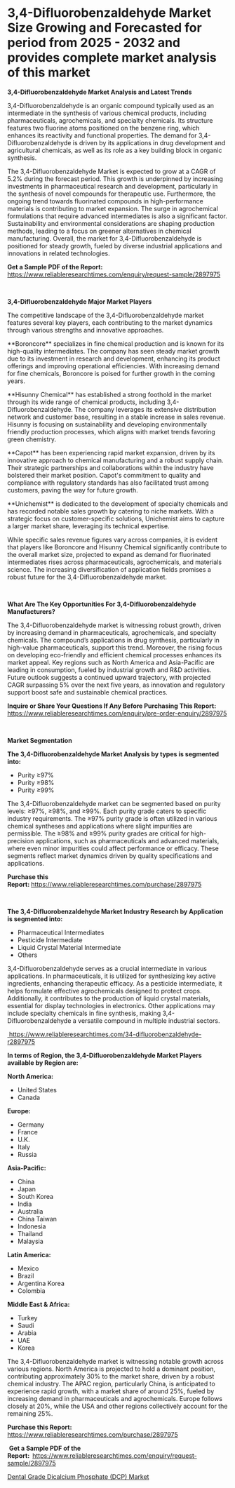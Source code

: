 <p><h1>3,4-Difluorobenzaldehyde Market Size Growing and Forecasted for period from 2025 - 2032 and provides complete market analysis of this market</h1></p><p><strong>3,4-Difluorobenzaldehyde Market Analysis and Latest Trends</strong></p>
<p><p>3,4-Difluorobenzaldehyde is an organic compound typically used as an intermediate in the synthesis of various chemical products, including pharmaceuticals, agrochemicals, and specialty chemicals. Its structure features two fluorine atoms positioned on the benzene ring, which enhances its reactivity and functional properties. The demand for 3,4-Difluorobenzaldehyde is driven by its applications in drug development and agricultural chemicals, as well as its role as a key building block in organic synthesis.</p><p>The 3,4-Difluorobenzaldehyde Market is expected to grow at a CAGR of 5.2% during the forecast period. This growth is underpinned by increasing investments in pharmaceutical research and development, particularly in the synthesis of novel compounds for therapeutic use. Furthermore, the ongoing trend towards fluorinated compounds in high-performance materials is contributing to market expansion. The surge in agrochemical formulations that require advanced intermediates is also a significant factor. Sustainability and environmental considerations are shaping production methods, leading to a focus on greener alternatives in chemical manufacturing. Overall, the market for 3,4-Difluorobenzaldehyde is positioned for steady growth, fueled by diverse industrial applications and innovations in related technologies.</p></p>
<p><strong>Get a Sample PDF of the Report:&nbsp;</strong> <a href="https://www.reliableresearchtimes.com/enquiry/request-sample/2897975?utm_campaign=3355&utm_medium=2&utm_source=Github&utm_content=ia&utm_term=15032025&utm_id=34-difluorobenzaldehyde">https://www.reliableresearchtimes.com/enquiry/request-sample/2897975</a></p>
<p>&nbsp;</p>
<p><strong>3,4-Difluorobenzaldehyde Major Market Players</strong></p>
<p><p>The competitive landscape of the 3,4-Difluorobenzaldehyde market features several key players, each contributing to the market dynamics through various strengths and innovative approaches. </p><p>**Boroncore** specializes in fine chemical production and is known for its high-quality intermediates. The company has seen steady market growth due to its investment in research and development, enhancing its product offerings and improving operational efficiencies. With increasing demand for fine chemicals, Boroncore is poised for further growth in the coming years.</p><p>**Hisunny Chemical** has established a strong foothold in the market through its wide range of chemical products, including 3,4-Difluorobenzaldehyde. The company leverages its extensive distribution network and customer base, resulting in a stable increase in sales revenue. Hisunny is focusing on sustainability and developing environmentally friendly production processes, which aligns with market trends favoring green chemistry.</p><p>**Capot** has been experiencing rapid market expansion, driven by its innovative approach to chemical manufacturing and a robust supply chain. Their strategic partnerships and collaborations within the industry have bolstered their market position. Capot's commitment to quality and compliance with regulatory standards has also facilitated trust among customers, paving the way for future growth.</p><p>**Unichemist** is dedicated to the development of specialty chemicals and has recorded notable sales growth by catering to niche markets. With a strategic focus on customer-specific solutions, Unichemist aims to capture a larger market share, leveraging its technical expertise.</p><p>While specific sales revenue figures vary across companies, it is evident that players like Boroncore and Hisunny Chemical significantly contribute to the overall market size, projected to expand as demand for fluorinated intermediates rises across pharmaceuticals, agrochemicals, and materials science. The increasing diversification of application fields promises a robust future for the 3,4-Difluorobenzaldehyde market.</p></p>
<p>&nbsp;</p>
<p><strong>What Are The Key Opportunities For 3,4-Difluorobenzaldehyde Manufacturers?</strong></p>
<p><p>The 3,4-Difluorobenzaldehyde market is witnessing robust growth, driven by increasing demand in pharmaceuticals, agrochemicals, and specialty chemicals. The compound’s applications in drug synthesis, particularly in high-value pharmaceuticals, support this trend. Moreover, the rising focus on developing eco-friendly and efficient chemical processes enhances its market appeal. Key regions such as North America and Asia-Pacific are leading in consumption, fueled by industrial growth and R&D activities. Future outlook suggests a continued upward trajectory, with projected CAGR surpassing 5% over the next five years, as innovation and regulatory support boost safe and sustainable chemical practices.</p></p>
<p><strong>Inquire or Share Your Questions If Any Before Purchasing This Report:</strong> <a href="https://www.reliableresearchtimes.com/enquiry/pre-order-enquiry/2897975?utm_campaign=3355&utm_medium=2&utm_source=Github&utm_content=ia&utm_term=15032025&utm_id=34-difluorobenzaldehyde">https://www.reliableresearchtimes.com/enquiry/pre-order-enquiry/2897975</a></p>
<p>&nbsp;</p>
<p><strong>Market Segmentation</strong></p>
<p><strong>The 3,4-Difluorobenzaldehyde Market Analysis by types is segmented into:</strong></p>
<p><ul><li>Purity ≥97%</li><li>Purity ≥98%</li><li>Purity ≥99%</li></ul></p>
<p><p>The 3,4-Difluorobenzaldehyde market can be segmented based on purity levels: ≥97%, ≥98%, and ≥99%. Each purity grade caters to specific industry requirements. The ≥97% purity grade is often utilized in various chemical syntheses and applications where slight impurities are permissible. The ≥98% and ≥99% purity grades are critical for high-precision applications, such as pharmaceuticals and advanced materials, where even minor impurities could affect performance or efficacy. These segments reflect market dynamics driven by quality specifications and applications.</p></p>
<p><strong>Purchase this Report:&nbsp;</strong><a href="https://www.reliableresearchtimes.com/purchase/2897975?utm_campaign=3355&utm_medium=2&utm_source=Github&utm_content=ia&utm_term=15032025&utm_id=34-difluorobenzaldehyde">https://www.reliableresearchtimes.com/purchase/2897975</a></p>
<p>&nbsp;</p>
<p><strong>The 3,4-Difluorobenzaldehyde Market Industry Research by Application is segmented into:</strong></p>
<p><ul><li>Pharmaceutical Intermediates</li><li>Pesticide Intermediate</li><li>Liquid Crystal Material Intermediate</li><li>Others</li></ul></p>
<p><p>3,4-Difluorobenzaldehyde serves as a crucial intermediate in various applications. In pharmaceuticals, it is utilized for synthesizing key active ingredients, enhancing therapeutic efficacy. As a pesticide intermediate, it helps formulate effective agrochemicals designed to protect crops. Additionally, it contributes to the production of liquid crystal materials, essential for display technologies in electronics. Other applications may include specialty chemicals in fine synthesis, making 3,4-Difluorobenzaldehyde a versatile compound in multiple industrial sectors.</p></p>
<p><a href="https://www.reliableresearchtimes.com/34-difluorobenzaldehyde-r2897975?utm_campaign=3355&utm_medium=2&utm_source=Github&utm_content=ia&utm_term=15032025&utm_id=34-difluorobenzaldehyde">&nbsp;https://www.reliableresearchtimes.com/34-difluorobenzaldehyde-r2897975</a></p>
<p><strong>In terms of Region, the 3,4-Difluorobenzaldehyde Market Players available by Region are:</strong></p>
<p>
    <p> <strong> North America: </strong>
        <ul>
            <li>United States</li>
            <li>Canada</li>
        </ul>
        </p> 
    <p> <strong> Europe: </strong>
        <ul>
            <li>Germany</li>
            <li>France</li>
            <li>U.K.</li>
            <li>Italy</li>
            <li>Russia</li>
        </ul>
        </p> 
    <p> <strong> Asia-Pacific: </strong>
        <ul>
            <li>China</li>
            <li>Japan</li>
            <li>South Korea</li>
            <li>India</li>
            <li>Australia</li>
            <li>China Taiwan</li>
            <li>Indonesia</li>
            <li>Thailand</li>
            <li>Malaysia</li>
        </ul>
        </p> 
    <p> <strong> Latin America: </strong>
        <ul>
            <li>Mexico</li>
            <li>Brazil</li>
            <li>Argentina Korea</li>
            <li>Colombia</li>
        </ul>
        </p> 
    <p> <strong> Middle East & Africa: </strong>
        <ul>
            <li>Turkey</li>
            <li>Saudi</li>
            <li>Arabia</li>
            <li>UAE</li>
            <li>Korea</li>
        </ul>
    </p>
    </p>
<p><p>The 3,4-Difluorobenzaldehyde market is witnessing notable growth across various regions. North America is projected to hold a dominant position, contributing approximately 30% to the market share, driven by a robust chemical industry. The APAC region, particularly China, is anticipated to experience rapid growth, with a market share of around 25%, fueled by increasing demand in pharmaceuticals and agrochemicals. Europe follows closely at 20%, while the USA and other regions collectively account for the remaining 25%.</p></p>
<p><strong>Purchase this Report: </strong><a href="https://www.reliableresearchtimes.com/purchase/2897975?utm_campaign=3355&utm_medium=2&utm_source=Github&utm_content=ia&utm_term=15032025&utm_id=34-difluorobenzaldehyde">https://www.reliableresearchtimes.com/purchase/2897975</a></p>
<p>&nbsp;<strong>Get a Sample PDF of the Report:&nbsp;&nbsp;</strong><a href="https://www.reliableresearchtimes.com/enquiry/request-sample/2897975?utm_campaign=3355&utm_medium=2&utm_source=Github&utm_content=ia&utm_term=15032025&utm_id=34-difluorobenzaldehyde">https://www.reliableresearchtimes.com/enquiry/request-sample/2897975</a></p>
<p><strong></strong></p>
<p><p><a href="https://github.com/mateyappiazo/Market-Research-Report-List-1/blob/main/dental-grade-dicalcium-phosphate-dcp-market.md?utm_campaign=3355&utm_medium=2&utm_source=Github&utm_content=ia&utm_term=15032025&utm_id=34-difluorobenzaldehyde">Dental Grade Dicalcium Phosphate (DCP) Market</a></p></p>